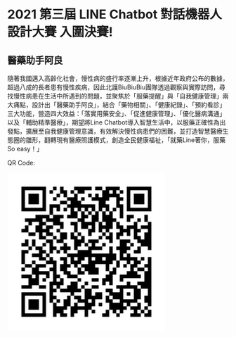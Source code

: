 # 2021 第三屆 LINE Chatbot 對話機器人設計大賽 入圍決賽!

## 醫藥助手阿良

隨著我國邁入高齡化社會，慢性病的盛行率逐漸上升，根據近年政府公布的數據，超過八成的長者患有慢性疾病，因此北護BiuBiuBiu團隊透過觀察與實際訪問，尋找慢性病患在生活中所遇到的問題，並聚焦於「服藥提醒」與「自我健康管理」兩大痛點，設計出「醫藥助手阿良」，結合「藥物相關」、「健康紀錄」、「預約看診」三大功能，營造四大效益：「落實用藥安全」、「促進健康管理」、「優化醫病溝通」以及「輔助精準醫療」，期望將Line Chatbot導入智慧生活中，以服藥正確性為出發點，擴展至自我健康管理意識，有效解決慢性病患們的困難，並打造智慧醫療生態圈的雛形，翻轉現有醫療照護模式，創造全民健康福祉，「就藥Line著你，服藥So easy！」

QR Code:

![the_qr](qr.png)
